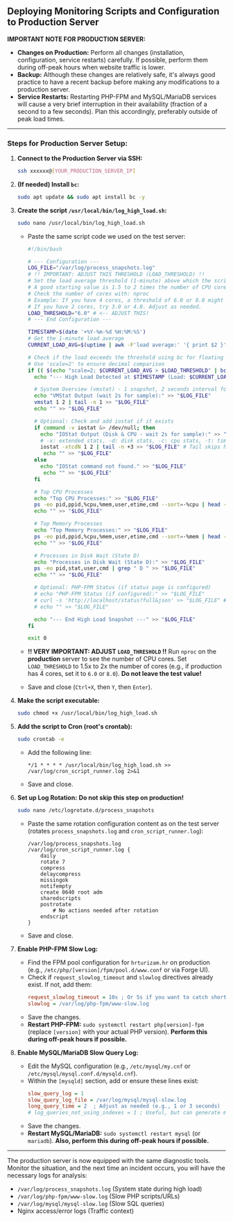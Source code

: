 ## Deploying Monitoring Scripts and Configuration to Production Server

**IMPORTANT NOTE FOR PRODUCTION SERVER:**

*   **Changes on Production:** Perform all changes (installation, configuration, service restarts) carefully. If possible, perform them during off-peak hours when website traffic is lower.
*   **Backup:** Although these changes are relatively safe, it's always good practice to have a recent backup before making any modifications to a production server.
*   **Service Restarts:** Restarting PHP-FPM and MySQL/MariaDB services will cause a very brief interruption in their availability (fraction of a second to a few seconds). Plan this accordingly, preferably outside of peak load times.

---

### Steps for Production Server Setup:

1.  **Connect to the Production Server via SSH:**
    ```bash
    ssh xxxxxx@[YOUR_PRODUCTION_SERVER_IP]
    ```

2.  **(If needed) Install `bc`:**
    ```bash
    sudo apt update && sudo apt install bc -y
    ```

3.  **Create the script `/usr/local/bin/log_high_load.sh`:**
    ```bash
    sudo nano /usr/local/bin/log_high_load.sh
    ```
    *   Paste the same script code we used on the test server:

        ```bash
        #!/bin/bash

        # --- Configuration ---
        LOG_FILE="/var/log/process_snapshots.log"
        # !! IMPORTANT: ADJUST THIS THRESHOLD (LOAD_THRESHOLD) !!
        # Set the load average threshold (1-minute) above which the script will log details.
        # A good starting value is 1.5 to 2 times the number of CPU cores on your server.
        # Check the number of cores with: nproc
        # Example: If you have 4 cores, a threshold of 6.0 or 8.0 might be a good start.
        # If you have 2 cores, try 3.0 or 4.0. Adjust as needed.
        LOAD_THRESHOLD="6.0" # <-- ADJUST THIS!
        # --- End Configuration ---

        TIMESTAMP=$(date '+%Y-%m-%d %H:%M:%S')
        # Get the 1-minute load average
        CURRENT_LOAD_AVG=$(uptime | awk -F'load average:' '{ print $2 }' | awk '{ print $1 }' | sed 's/,//')

        # Check if the load exceeds the threshold using bc for floating point comparison
        # Use 'scale=2' to ensure decimal comparison
        if (( $(echo "scale=2; $CURRENT_LOAD_AVG > $LOAD_THRESHOLD" | bc -l) )); then
          echo "--- High Load Detected at $TIMESTAMP (Load: $CURRENT_LOAD_AVG) ---" >> "$LOG_FILE"

          # System Overview (vmstat) - 1 snapshot, 2 seconds interval for a better average
          echo "VMStat Output (wait 2s for sample):" >> "$LOG_FILE"
          vmstat 1 2 | tail -n 1 >> "$LOG_FILE"
          echo "" >> "$LOG_FILE"

          # Optional: Check and add iostat if it exists
          if command -v iostat &> /dev/null; then
            echo "IOStat Output (Disk & CPU - wait 2s for sample):" >> "$LOG_FILE"
            # -x: extended stats, -d: disk stats, -c: cpu stats, -t: timestamp, -N: LVM mapping, 1 2: 1 sec interval, 2 counts
            iostat -xtcdN 1 2 | tail -n +3 >> "$LOG_FILE" # Tail skips headers
             echo "" >> "$LOG_FILE"
          else
            echo "IOStat command not found." >> "$LOG_FILE"
             echo "" >> "$LOG_FILE"
          fi

          # Top CPU Processes
          echo "Top CPU Processes:" >> "$LOG_FILE"
          ps -eo pid,ppid,%cpu,%mem,user,etime,cmd --sort=-%cpu | head -n 20 >> "$LOG_FILE" # Increased to 20
          echo "" >> "$LOG_FILE"

          # Top Memory Processes
          echo "Top Memory Processes:" >> "$LOG_FILE"
          ps -eo pid,ppid,%cpu,%mem,user,etime,cmd --sort=-%mem | head -n 20 >> "$LOG_FILE" # Increased to 20
          echo "" >> "$LOG_FILE"

          # Processes in Disk Wait (State D)
          echo "Processes in Disk Wait (State D):" >> "$LOG_FILE"
          ps -eo pid,stat,user,cmd | grep " D " >> "$LOG_FILE"
          echo "" >> "$LOG_FILE"

          # Optional: PHP-FPM Status (if status page is configured)
          # echo "PHP-FPM Status (if configured):" >> "$LOG_FILE"
          # curl -s 'http://localhost/status?full&json' >> "$LOG_FILE" # Example, needs adjustment
          # echo "" >> "$LOG_FILE"

          echo "--- End High Load Snapshot ---" >> "$LOG_FILE"
        fi

        exit 0
        ```
    *   **!! VERY IMPORTANT: ADJUST `LOAD_THRESHOLD` !!** Run `nproc` on the **production** server to see the number of CPU cores. Set `LOAD_THRESHOLD` to 1.5x to 2x the number of cores (e.g., if production has 4 cores, set it to `6.0` or `8.0`). **Do not leave the test value!**
    *   Save and close (`Ctrl+X`, then `Y`, then `Enter`).

4.  **Make the script executable:**
    ```bash
    sudo chmod +x /usr/local/bin/log_high_load.sh
    ```

5.  **Add the script to Cron (root's crontab):**
    ```bash
    sudo crontab -e
    ```
    *   Add the following line:
        ```crontab
        */1 * * * * /usr/local/bin/log_high_load.sh >> /var/log/cron_script_runner.log 2>&1
        ```
    *   Save and close.

6.  **Set up Log Rotation:** **Do not skip this step on production!**
    ```bash
    sudo nano /etc/logrotate.d/process_snapshots
    ```
    *   Paste the same rotation configuration content as on the test server (rotates `process_snapshots.log` and `cron_script_runner.log`):
        ```
        /var/log/process_snapshots.log
        /var/log/cron_script_runner.log {
            daily
            rotate 7
            compress
            delaycompress
            missingok
            notifempty
            create 0640 root adm
            sharedscripts
            postrotate
                # No actions needed after rotation
            endscript
        }
        ```
    *   Save and close.

7.  **Enable PHP-FPM Slow Log:**
    *   Find the FPM pool configuration for `hrturizam.hr` on production (e.g., `/etc/php/[version]/fpm/pool.d/www.conf` or via Forge UI).
    *   Check if `request_slowlog_timeout` and `slowlog` directives already exist. If not, add them:
        ```ini
        request_slowlog_timeout = 10s ; Or 5s if you want to catch shorter delays
        slowlog = /var/log/php-fpm/www-slow.log
        ```
    *   Save the changes.
    *   **Restart PHP-FPM:** `sudo systemctl restart php[version]-fpm` (replace `[version]` with your actual PHP version). **Perform this during off-peak hours if possible.**

8.  **Enable MySQL/MariaDB Slow Query Log:**
    *   Edit the MySQL configuration (e.g., `/etc/mysql/my.cnf` or `/etc/mysql/mysql.conf.d/mysqld.cnf`).
    *   Within the `[mysqld]` section, add or ensure these lines exist:
        ```ini
        slow_query_log = 1
        slow_query_log_file = /var/log/mysql/mysql-slow.log
        long_query_time = 2  ; Adjust as needed (e.g., 1 or 3 seconds)
        # log_queries_not_using_indexes = 1 ; Useful, but can generate many logs
        ```
    *   Save the changes.
    *   **Restart MySQL/MariaDB:** `sudo systemctl restart mysql` (or `mariadb`). **Also, perform this during off-peak hours if possible.**

---

The production server is now equipped with the same diagnostic tools. Monitor the situation, and the next time an incident occurs, you will have the necessary logs for analysis:

*   `/var/log/process_snapshots.log` (System state during high load)
*   `/var/log/php-fpm/www-slow.log` (Slow PHP scripts/URLs)
*   `/var/log/mysql/mysql-slow.log` (Slow SQL queries)
*   Nginx access/error logs (Traffic context)

